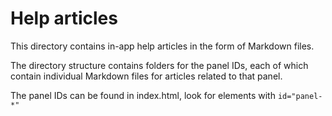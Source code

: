# Help articles

This directory contains in-app help articles in the form of Markdown files.

The directory structure contains folders for the panel IDs, each of which contain individual Markdown files for articles related to that panel.

The panel IDs can be found in index.html, look for elements with `id="panel-*"`